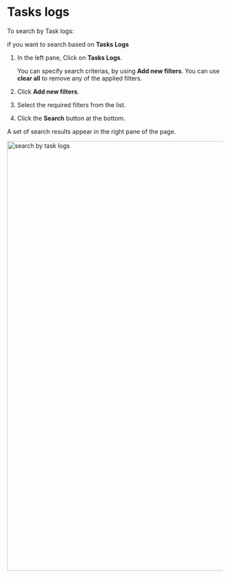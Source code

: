 # Tasks logs

To search by Task logs:

if you want to search based on **Tasks Logs**

1. In the left pane, Click on **Tasks Logs**.  

    You can specify search criterias, by using **Add new filters**. You can use **clear all** to remove any of the applied filters. 

1. Click **Add new filters**. 
1. Select the required filters from the list.
1. Click the **Search** button at the bottom. 

A set of search results appear in the right pane of the page. 

<img src="../images/search-by-tasklogs.png" alt="search by task logs" width="1000" height="1000"/>
